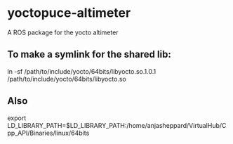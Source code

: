 # yoctopuce-altimeter
A ROS package for the yocto altimeter


## To make a symlink for the shared lib:
ln -sf /path/to/include/yocto/64bits/libyocto.so.1.0.1 /path/to/include/yocto/64bits/libyocto.so

## Also
export LD_LIBRARY_PATH=$LD_LIBRARY_PATH:/home/anjasheppard/VirtualHub/Cpp_API/Binaries/linux/64bits
